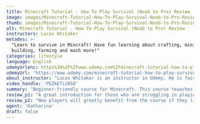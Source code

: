 ```yaml
---
title: Minecraft Tutorial - How To Play Survival (Noob to Pro) Review
image: images/Minecraft-Tutorial-How-To-Play-Survival-Noob-to-Pro-Review.jpeg
thumb: images/Minecraft-Tutorial-How-To-Play-Survival-Noob-to-Pro-Review.jpeg
alt: Minecraft Tutorial - How To Play Survival (Noob to Pro) Review
instructors: Lucas Whitaker
metades: >-
  "Learn to survive in Mincraft! Have fun learning about crafting, mining,
  building, farming and much more!"
categories: lifestyle
language: English
udemyUrlenc: https%3A%2F%2Fwww.udemy.com%2Fminecraft-tutorial-how-to-play-survival%2F
udemyUrl: 'https://www.udemy.com/minecraft-tutorial-how-to-play-survival/'
about_instructor: "Lucas Whitaker is an instructor in Udemy. He is fairly new to the site but can offer years of experience for the students. "
video_handle: 'PEZkETiiRS0'
summary: "Beginner-friendly course for Minecraft. This course teaaches the fundamentals of the game in a simple way so that the students can venture more confidently and experiment in their own game."
review_p1: "A great introduction for those who are struggling in playing Minecraft. This course is perfect for beginners to improve their gameplay as they are provided with many options to improve and set their own pace. It has a lot of information to help new players survive their first day and night venture into the game. Those who have intermediate knowledge of the gameplay might find it boring and repetitive but is perfect for absolute starters since it has a lot of reminders that help solidify the tips into their brain. The course was well-done and the instructor is good at teaching the course. Though it is lacking in certain aspects and leaves a few questions unanswered, it gives enough information that will help the player enjoy and survive the game. "
review_p2: "New players will greatly benefit from the course if they listen to the lesson carefully and repeat some of the lessons in order to practice and experiment a little bit more on their choices during playing the game in order to fully immerse themselves. The instructor did a good job of simplifying the course for total beginners and gives them a great understanding of the fundamentals of Minecraft. The lessons are fun and engaging with a lot of videos to help them follow-through with the instructions in detail."
agent: 'Katharina'
draft: false
---
```


